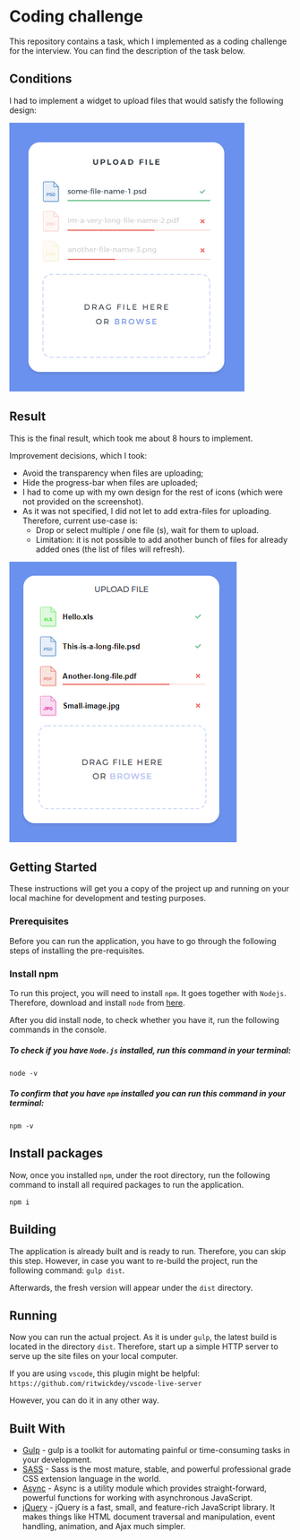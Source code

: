 # Coding challenge

This repository contains a task, which I implemented as a coding challenge for the interview. You can find the description of the task below.

## Conditions

I had to implement a widget to upload files that would satisfy the following design:

![Design of the widget](conditions/ui-challenge-server.jpg)

## Result

This is the final result, which took me about 8 hours to implement.

Improvement decisions, which I took:

- Avoid the transparency when files are uploading;
- Hide the progress-bar when files are uploaded;
- I had to come up with my own design for the rest of icons (which were not provided on the screenshot).
- As it was not specified, I did not let to add extra-files for uploading. 
  Therefore, current use-case is:
    - Drop or select multiple / one file (s), wait for them to upload.
    - Limitation: it is not possible to add another bunch of files for already added ones (the list of files will refresh).

![Design of the widget](conditions/result.PNG)

## Getting Started

These instructions will get you a copy of the project up and running on your local machine for development and testing purposes.

### Prerequisites

Before you can run the application, you have to go through the following steps of installing the pre-requisites.

### Install npm

To run this project, you will need to install `npm`. It goes together with `Nodejs`. Therefore, download and install `node` from [here](https://nodejs.org/en/).

After you did install node, to check whether you have it, run the following commands in the console.

##### To check if you have `Node.js` installed, run this command in your terminal:

`node -v`

##### To confirm that you have `npm` installed you can run this command in your terminal:

`npm -v`

## Install packages

Now, once you installed `npm`, under the root directory, run the following command to install all required packages to run the application.

```
npm i
```

## Building

The application is already built and is ready to run. Therefore, you can skip this step. However, in case you want to re-build the project, run the following command:
`gulp dist`.

Afterwards, the fresh version will appear under the `dist` directory.

## Running

Now you can run the actual project. As it is under `gulp`, the latest build is located in the directory `dist`. Therefore, start up a simple HTTP server to serve up the site files on your local computer.

If you are using `vscode`, this plugin might be helpful:
`https://github.com/ritwickdey/vscode-live-server`

However, you can do it in any other way.

## Built With

- [Gulp](https://gulpjs.com/) - gulp is a toolkit for automating painful or time-consuming tasks in your development.
- [SASS](https://sass-lang.com/) - Sass is the most mature, stable, and powerful professional grade CSS extension language in the world.
- [Async](https://github.com/caolan/async) - Async is a utility module which provides straight-forward, powerful functions for working with asynchronous JavaScript.
- [jQuery](http://jquery.com/) - jQuery is a fast, small, and feature-rich JavaScript library. It makes things like HTML document traversal and manipulation, event handling, animation, and Ajax much simpler.
